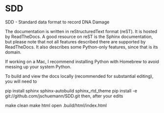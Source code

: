 # SDD
SDD - Standard data format to record DNA Damage

The documentation is written in reStructuredText format (reST). It is hosted by ReadTheDocs. A good resource on reST is the Sphinx documentation, but please note that not all features described there are supported by ReadTheDocs. It also describes some Python-only features, since that is its domain.

If working on a Mac, I recommend installing Python with Homebrew to avoid messing up your system Python.

To build and view the docs locally (recommended for substantial editing), you will need to

pip install sphinx sphinx-autobuild sphinx_rtd_theme
pip install -e git://github.com/jschuemann/SDD.git
then, after your edits

make clean
make html
open .build/html/index.html
